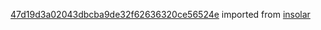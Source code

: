 [47d19d3a02043dbcba9de32f62636320ce56524e](https://github.com/insolar/insolar/commit/47d19d3a02043dbcba9de32f62636320ce56524e) imported from [insolar](https://github.com/insolar/insolar)
